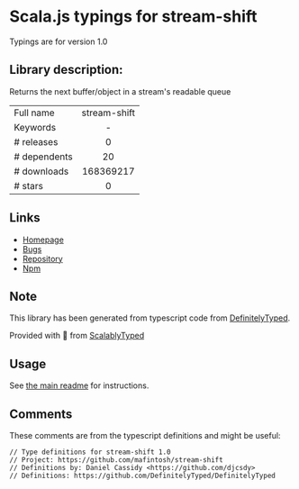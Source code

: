 
# Scala.js typings for stream-shift

Typings are for version 1.0

## Library description:
Returns the next buffer/object in a stream's readable queue

|                    |                 |
| ------------------ | :-------------: |
| Full name          | stream-shift |
| Keywords           | - |
| # releases         | 0 |
| # dependents       | 20 |
| # downloads        | 168369217 |
| # stars            | 0 |

## Links
- [Homepage](https://github.com/mafintosh/stream-shift)
- [Bugs](https://github.com/mafintosh/stream-shift/issues)
- [Repository](https://github.com/mafintosh/stream-shift)
- [Npm](https://www.npmjs.com/package/stream-shift)
    


## Note
This library has been generated from typescript code from [DefinitelyTyped](https://definitelytyped.org).

Provided with :purple_heart: from [ScalablyTyped](https://github.com/oyvindberg/ScalablyTyped)

## Usage
See [the main readme](../../readme.md) for instructions.

## Comments

These comments are from the typescript definitions and might be useful:
```
// Type definitions for stream-shift 1.0
// Project: https://github.com/mafintosh/stream-shift
// Definitions by: Daniel Cassidy <https://github.com/djcsdy>
// Definitions: https://github.com/DefinitelyTyped/DefinitelyTyped

```


